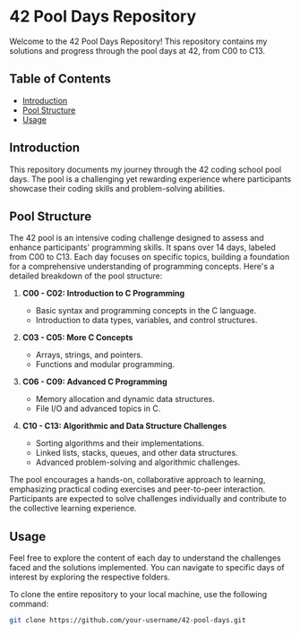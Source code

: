 # 42 Pool Days Repository

Welcome to the 42 Pool Days Repository! This repository contains my solutions and progress through the pool days at 42, from C00 to C13.

## Table of Contents

- [Introduction](#introduction)
- [Pool Structure](#pool-structure)
- [Usage](#usage)

## Introduction

This repository documents my journey through the 42 coding school pool days. The pool is a challenging yet rewarding experience where participants showcase their coding skills and problem-solving abilities.

## Pool Structure

The 42 pool is an intensive coding challenge designed to assess and enhance participants' programming skills. It spans over 14 days, labeled from C00 to C13. Each day focuses on specific topics, building a foundation for a comprehensive understanding of programming concepts. Here's a detailed breakdown of the pool structure:

1. **C00 - C02: Introduction to C Programming**
   - Basic syntax and programming concepts in the C language.
   - Introduction to data types, variables, and control structures.

2. **C03 - C05: More C Concepts**
   - Arrays, strings, and pointers.
   - Functions and modular programming.

3. **C06 - C09: Advanced C Programming**
   - Memory allocation and dynamic data structures.
   - File I/O and advanced topics in C.

4. **C10 - C13: Algorithmic and Data Structure Challenges**
   - Sorting algorithms and their implementations.
   - Linked lists, stacks, queues, and other data structures.
   - Advanced problem-solving and algorithmic challenges.

The pool encourages a hands-on, collaborative approach to learning, emphasizing practical coding exercises and peer-to-peer interaction. Participants are expected to solve challenges individually and contribute to the collective learning experience.

## Usage

Feel free to explore the content of each day to understand the challenges faced and the solutions implemented. You can navigate to specific days of interest by exploring the respective folders.

To clone the entire repository to your local machine, use the following command:

```bash
git clone https://github.com/your-username/42-pool-days.git
